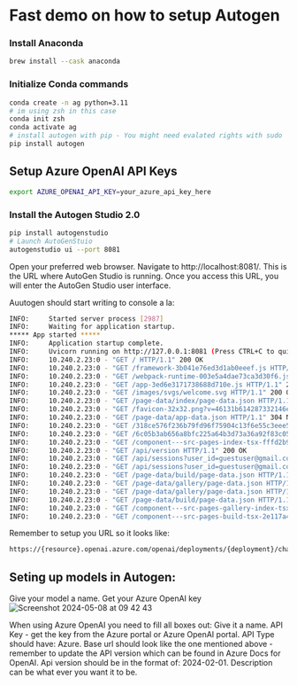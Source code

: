 # Fast demo on how to setup Autogen

### Install Anaconda

```bash
brew install --cask anaconda     
```
### Initialize Conda commands

 ```bash
conda create -n ag python=3.11
# im using zsh in this case
conda init zsh 
conda activate ag
# install autogen with pip - You might need evalated rights with sudo
pip install autogen
 ```

## Setup Azure OpenAI API Keys
```bash
export AZURE_OPENAI_API_KEY=your_azure_api_key_here
```

### Install the Autogen Studio 2.0

```bash
pip install autogenstudio
# Launch AutoGenStuio
autogenstudio ui --port 8081
```

Open your preferred web browser.
Navigate to http://localhost:8081/. This is the URL where AutoGen Studio is running.
Once you access this URL, you will enter the AutoGen Studio user interface.

Auutogen should start writing to console a la: 
```bash
INFO:     Started server process [2987]
INFO:     Waiting for application startup.
***** App started *****
INFO:     Application startup complete.
INFO:     Uvicorn running on http://127.0.0.1:8081 (Press CTRL+C to quit)
INFO:     10.240.2.23:0 - "GET / HTTP/1.1" 200 OK
INFO:     10.240.2.23:0 - "GET /framework-3b041e76ed3d1ab0eeef.js HTTP/1.1" 200 OK
INFO:     10.240.2.23:0 - "GET /webpack-runtime-003e5a4dae73ca3d30f6.js HTTP/1.1" 304 Not Modified
INFO:     10.240.2.23:0 - "GET /app-3ed6e3171738688d710e.js HTTP/1.1" 200 OK
INFO:     10.240.2.23:0 - "GET /images/svgs/welcome.svg HTTP/1.1" 200 OK
INFO:     10.240.2.23:0 - "GET /page-data/index/page-data.json HTTP/1.1" 304 Not Modified
INFO:     10.240.2.23:0 - "GET /favicon-32x32.png?v=46131b614287332146ea078703a67d38 HTTP/1.1" 304 Not Modified
INFO:     10.240.2.23:0 - "GET /page-data/app-data.json HTTP/1.1" 304 Not Modified
INFO:     10.240.2.23:0 - "GET /318ce576f236b79fd96f75904c13f6e55c3eee57-8947c1bbfe0e74e2ecd5.js HTTP/1.1" 200 OK
INFO:     10.240.2.23:0 - "GET /6c05b3ab656a8bfc225a64b3d73a36a92f83c05e-42226684478f854c0fb4.js HTTP/1.1" 304 Not Modified
INFO:     10.240.2.23:0 - "GET /component---src-pages-index-tsx-fffd2b9446035e300706.js HTTP/1.1" 304 Not Modified
INFO:     10.240.2.23:0 - "GET /api/version HTTP/1.1" 200 OK
INFO:     10.240.2.23:0 - "GET /api/sessions?user_id=guestuser@gmail.com HTTP/1.1" 200 OK
INFO:     10.240.2.23:0 - "GET /api/sessions?user_id=guestuser@gmail.com HTTP/1.1" 200 OK
INFO:     10.240.2.23:0 - "GET /page-data/build/page-data.json HTTP/1.1" 304 Not Modified
INFO:     10.240.2.23:0 - "GET /page-data/gallery/page-data.json HTTP/1.1" 304 Not Modified
INFO:     10.240.2.23:0 - "GET /page-data/gallery/page-data.json HTTP/1.1" 304 Not Modified
INFO:     10.240.2.23:0 - "GET /page-data/build/page-data.json HTTP/1.1" 304 Not Modified
INFO:     10.240.2.23:0 - "GET /component---src-pages-gallery-index-tsx-c3fc2757a2d5430da4ce.js HTTP/1.1" 304 Not Modified
INFO:     10.240.2.23:0 - "GET /component---src-pages-build-tsx-2e117a4aac3139c72928.js HTTP/1.1" 304 Not Modified
```

Remember to setup you URL so it looks like: 

```bash
https://{resource}.openai.azure.com/openai/deployments/{deployment}/chat/completions?api-version=2024-02-01
```


## Seting up models in Autogen:

Give your model a name.
Get your Azure OpenAI key![Screenshot 2024-05-08 at 09 42 43](https://github.com/gkaleta/autogen-demo/assets/22896482/30c3495d-81bb-4ce8-935a-003fa8ba7dab)

When using Azure OpenAI you need to fill all boxes out:
Give it a name. 
API Key - get the key from the Azure portal or Azure OpenAI portal. 
API Type should have: Azure. 
Base url should look like the one mentioned above - remember to update the API version which can be found in Azure Docs for OpenAI.
Api version should be in the format of: 2024-02-01. Description can be what ever you want it to be. 



